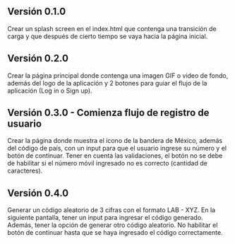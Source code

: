## Versión 0.1.0
Crear un splash screen en el index.html que contenga una transición de carga y que después de cierto tiempo se vaya hacia la página inicial.
## Versión 0.2.0
Crear la página principal donde contenga una imagen GIF o video de fondo, además del logo de la aplicación y 2 botones para guiar el flujo de la aplicación (Log in o Sign up).
## Versión 0.3.0 - Comienza flujo de registro de usuario
Crear la página donde muestra el ícono de la bandera de México, además del código de país, con un input para que el usuario ingrese su número y el botón de continuar.
Tener en cuenta las validaciones, el botón no se debe de habilitar si el número móvil ingresado no es correcto (cantidad de caracteres).
## Versión 0.4.0
Generar un código aleatorio de 3 cifras con el formato LAB - XYZ.
En la siguiente pantalla, tener un input para ingresar el código generado.
Además, tener la opción de generar otro código aleatorio.
No habilitar el botón de continuar hasta que se haya ingresado el código correctamente.
